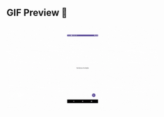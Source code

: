 ## GIF Preview 👀
<img src="https://github.com/mx1105/RoomDBDemo/blob/master/media/demo.gif" width="350" alt="Animated GIF Preview"/>
 <br />

